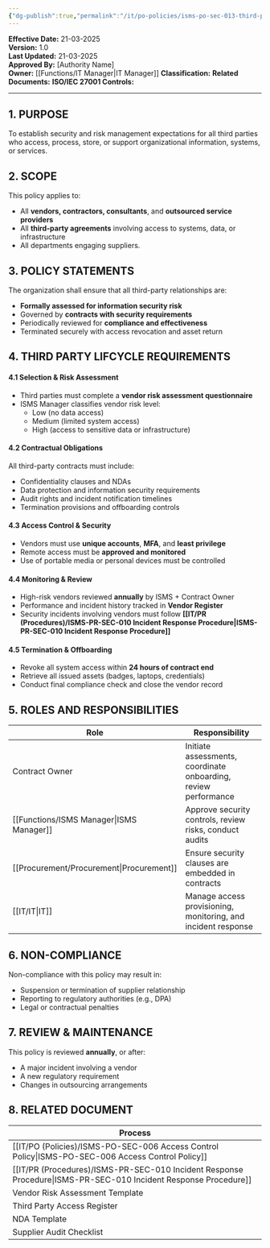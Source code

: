 ```yaml
---
{"dg-publish":true,"permalink":"/it/po-policies/isms-po-sec-013-third-party-management-policy/","noteIcon":"default"}
---
```


 
**Effective Date:** 21-03-2025  
**Version:** 1.0  
**Last Updated:** 21-03-2025  
**Approved By:** [Authority Name]  
**Owner:** [[Functions/IT Manager\|IT Manager]]
**Classification:**
**Related Documents:**
**ISO/IEC 27001 Controls:** 

---
## **1. PURPOSE**  
To establish security and risk management expectations for all third parties who access, process, store, or support organizational information, systems, or services.
## **2. SCOPE**
This policy applies to:
- All **vendors, contractors, consultants**, and **outsourced service providers**
- All **third-party agreements** involving access to systems, data, or infrastructure
- All departments engaging suppliers.
## **3. POLICY STATEMENTS** 
The organization shall ensure that all third-party relationships are:
- **Formally assessed for information security risk**
- Governed by **contracts with security requirements**
- Periodically reviewed for **compliance and effectiveness**
- Terminated securely with access revocation and asset return
## **4. THIRD PARTY LIFCYCLE REQUIREMENTS**

#### 4.1 **Selection & Risk Assessment**
- Third parties must complete a **vendor risk assessment questionnaire**
- ISMS Manager classifies vendor risk level:
    - Low (no data access)
    - Medium (limited system access)
    - High (access to sensitive data or infrastructure)
#### 4.2 **Contractual Obligations**
All third-party contracts must include:
- Confidentiality clauses and NDAs
- Data protection and information security requirements
- Audit rights and incident notification timelines
- Termination provisions and offboarding controls
#### 4.3 **Access Control & Security**
- Vendors must use **unique accounts**, **MFA**, and **least privilege**
- Remote access must be **approved and monitored**
- Use of portable media or personal devices must be controlled
#### 4.4 **Monitoring & Review**
- High-risk vendors reviewed **annually** by ISMS + Contract Owner
- Performance and incident history tracked in **Vendor Register**
- Security incidents involving vendors must follow **[[IT/PR (Procedures)/ISMS-PR-SEC-010 Incident Response Procedure\|ISMS-PR-SEC-010 Incident Response Procedure]]**
#### 4.5 **Termination & Offboarding**
- Revoke all system access within **24 hours of contract end**
- Retrieve all issued assets (badges, laptops, credentials)
- Conduct final compliance check and close the vendor record

## **5. ROLES AND RESPONSIBILITIES**  

| Role             | Responsibility                                                  |
| ---------------- | --------------------------------------------------------------- |
| Contract Owner   | Initiate assessments, coordinate onboarding, review performance |
| [[Functions/ISMS Manager\|ISMS Manager]] | Approve security controls, review risks, conduct audits         |
| [[Procurement/Procurement\|Procurement]]  | Ensure security clauses are embedded in contracts               |
| [[IT/IT\|IT]]           | Manage access provisioning, monitoring, and incident response   |
## **6. NON-COMPLIANCE**  
Non-compliance with this policy may result in:
- Suspension or termination of supplier relationship
- Reporting to regulatory authorities (e.g., DPA)
- Legal or contractual penalties
## **7. REVIEW & MAINTENANCE**  
This policy is reviewed **annually**, or after:
- A major incident involving a vendor
- A new regulatory requirement
- Changes in outsourcing arrangements
## **8. RELATED DOCUMENT**

| Process                                         |
| ----------------------------------------------- |
| [[IT/PO (Policies)/ISMS-PO-SEC-006 Access Control Policy\|ISMS-PO-SEC-006 Access Control Policy]]       |
| [[IT/PR (Procedures)/ISMS-PR-SEC-010 Incident Response Procedure\|ISMS-PR-SEC-010 Incident Response Procedure]] |
| Vendor Risk Assessment Template                 |
| Third Party Access Register                     |
| NDA Template                                    |
| Supplier Audit Checklist                        |








